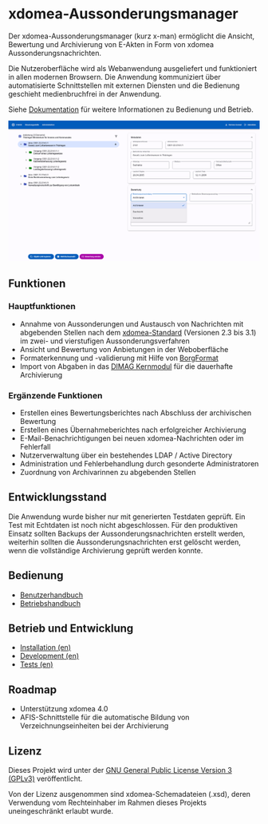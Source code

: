 # xdomea-Aussonderungsmanager

Der xdomea-Aussonderungsmanager (kurz x-man) ermöglicht die Ansicht, Bewertung und Archivierung von E-Akten in Form von xdomea Aussonderungsnachrichten.

Die Nutzeroberfläche wird als Webanwendung ausgeliefert und funktioniert in allen modernen Browsern.
Die Anwendung kommuniziert über automatisierte Schnittstellen mit externen Diensten und die Bedienung geschieht medienbruchfrei in der Anwendung.

Siehe [Dokumentation](https://landesarchiv-thueringen.github.io/x-man/) für weitere Informationen zu Bedienung und Betrieb.

![Nachrichten-Ansicht](./docs/img/message-page.png)

## Funktionen

### Hauptfunktionen

- Annahme von Aussonderungen und Austausch von Nachrichten mit abgebenden Stellen nach dem [xdomea-Standard](https://www.xrepository.de/details/urn:xoev-de:xdomea:kosit:standard:xdomea) (Versionen 2.3 bis 3.1) im zwei- und vierstufigen Aussonderungsverfahren
- Ansicht und Bewertung von Anbietungen in der Weboberfläche
- Formaterkennung und -validierung mit Hilfe von [BorgFormat](https://github.com/Landesarchiv-Thueringen/borg)
- Import von Abgaben in das [DIMAG Kernmodul](https://gitlab.la-bw.de/dimag/core/kernmodul) für die dauerhafte Archivierung

### Ergänzende Funktionen

- Erstellen eines Bewertungsberichtes nach Abschluss der archivischen Bewertung
- Erstellen eines Übernahmeberichtes nach erfolgreicher Archivierung
- E-Mail-Benachrichtigungen bei neuen xdomea-Nachrichten oder im Fehlerfall
- Nutzerverwaltung über ein bestehendes LDAP / Active Directory
- Administration und Fehlerbehandlung durch gesonderte Administratoren
- Zuordnung von Archivarinnen zu abgebenden Stellen

## Entwicklungsstand

Die Anwendung wurde bisher nur mit generierten Testdaten geprüft. Ein Test mit Echtdaten ist noch nicht abgeschlossen. Für den produktiven Einsatz sollten Backups der Aussonderungsnachrichten erstellt werden, weiterhin sollten die Aussonderungsnachrichten erst gelöscht werden, wenn die vollständige Archivierung geprüft werden konnte.

## Bedienung

- [Benutzerhandbuch](https://landesarchiv-thueringen.github.io/x-man/benutzerhandbuch/)
- [Betriebshandbuch](https://landesarchiv-thueringen.github.io/x-man/betriebshandbuch/)

## Betrieb und Entwicklung

- [Installation (en)](https://landesarchiv-thueringen.github.io/x-man/installation/)
- [Development (en)](https://landesarchiv-thueringen.github.io/x-man/development/)
- [Tests (en)](./test/README.md)

## Roadmap

- Unterstützung xdomea 4.0
- AFIS-Schnittstelle für die automatische Bildung von Verzeichnungseinheiten bei der Archivierung

## Lizenz

Dieses Projekt wird unter der [GNU General Public License Version 3 (GPLv3)](https://www.gnu.org/licenses/gpl-3.0.de.html) veröffentlicht.

Von der Lizenz ausgenommen sind xdomea-Schemadateien (.xsd), deren Verwendung vom Rechteinhaber im Rahmen dieses Projekts uneingeschränkt erlaubt wurde.
